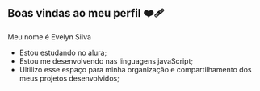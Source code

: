 ## Boas vindas ao meu perfil ❤️‍🩹
 Meu nome é Evelyn Silva
- Estou estudando no alura;
- Estou me desenvolvendo nas linguagens javaScript;
- Ultilizo esse espaço para minha organização e compartilhamento dos meus projetos desenvolvidos;
